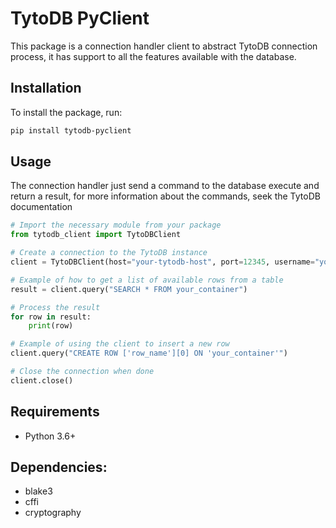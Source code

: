 # TytoDB PyClient
This package is a connection handler client to abstract TytoDB connection process, it has support to all the
features available with the database.

## Installation
To install the package, run:
```bash
pip install tytodb-pyclient
```

## Usage
The connection handler just send a command to the database execute and return a result, for more information about the commands, seek the TytoDB documentation
```python
# Import the necessary module from your package
from tytodb_client import TytoDBClient

# Create a connection to the TytoDB instance
client = TytoDBClient(host="your-tytodb-host", port=12345, username="your-username", password="your-password")

# Example of how to get a list of available rows from a table
result = client.query("SEARCH * FROM your_container")

# Process the result
for row in result:
    print(row)

# Example of using the client to insert a new row
client.query("CREATE ROW ['row_name'][0] ON 'your_container'")

# Close the connection when done
client.close()
```
## Requirements
- Python 3.6+

## Dependencies:
- blake3
- cffi
- cryptography

